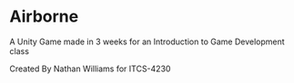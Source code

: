 # Airborne
A Unity Game made in 3 weeks for an Introduction to Game Development class

Created By Nathan Williams for ITCS-4230
